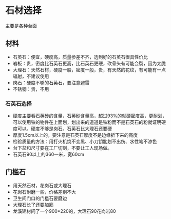 # 石材选择

主要是各种台面

## 材料

* 石英石：便宜，硬度高，质量参差不齐，选到好的石英石很具性价比
* 岩板：贵，密度比石英石更高，比石英石更硬，砍骨头有可能会裂，因为太脆
* 大理石：天然石材，硬度一般，密度一般，贵，有天然的花纹，有可能有一点辐射，不建议使用
* 岗石：硬度不够的石英石，要注意避雷
* 不锈钢：贵，不用

### 石英石选择

* 硬度主要看石英砂的含量，石英砂含量高，超过93%的就硬密度高，更耐划，可以使用铁的物件在上面划，划出来的道道是铁粉而不是石英石的粉就证明硬度可以。硬度不够是岗石。石英石比大理石还要硬
* 厚度1.5cm以上的，要注意是石英石厚度不是边缘折下来的高度
* 检验质量的方法：用打火机烧不变黑、小刀钥匙划不出伤、水性笔不渗色
* 台下盆和尺寸要在工厂切割，不要让工人现场做。
* 石英石90以上的360一米，宽60cm

## 门槛石

* 用天然石材，花岗石或大理石
* 花岗石耐磨一些，价格差别不大
* 卫生间门口的门槛石要磨边
* 大理石长了还要加筋
* 龙溪建材问了一个900*220的，大理石90花岗岩80